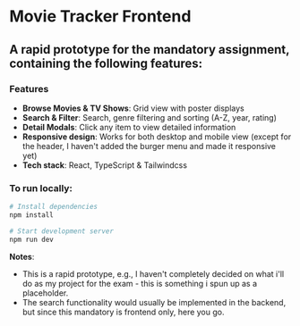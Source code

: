 # Movie Tracker Frontend

## A rapid prototype for the mandatory assignment, containing the following features:

### Features

- **Browse Movies & TV Shows**: Grid view with poster displays
- **Search & Filter**: Search, genre filtering and sorting (A-Z, year, rating)
- **Detail Modals**: Click any item to view detailed information
- **Responsive design**: Works for both desktop and mobile view (except for the header, I haven't added the burger menu and made it responsive yet)
- **Tech stack**: React, TypeScript & Tailwindcss

### To run locally:

```bash
# Install dependencies
npm install

# Start development server
npm run dev
```

**Notes**:

- This is a rapid prototype, e.g., I haven't completely decided on what i'll do as my project for the exam - this is something i spun up as a placeholder.
- The search functionality would usually be implemented in the backend, but since this mandatory is frontend only, here you go.
